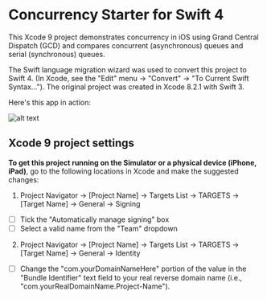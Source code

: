 # Concurrency Starter for Swift 4

This Xcode 9 project demonstrates concurrency in iOS using Grand Central Dispatch (GCD) and compares concurrent (asynchronous) queues and serial (synchronous) queues.

The Swift language migration wizard was used to convert this project to Swift 4. (In Xcode, see the "Edit" menu -> "Convert" -> "To Current Swift Syntax..."). The original project was created in Xcode 8.2.1 with Swift 3.

Here's this app in action:

![alt text][logo1]

[logo1]: http://iosbrain.com/blog/wp-content/uploads/2018/03/ConcurrentApp_small.png "GCD concurrency app"

## Xcode 9 project settings
**To get this project running on the Simulator or a physical device (iPhone, iPad)**, go to the following locations in Xcode and make the suggested changes:

1. Project Navigator -> [Project Name] -> Targets List -> TARGETS -> [Target Name] -> General -> Signing
- [ ] Tick the "Automatically manage signing" box
- [ ] Select a valid name from the "Team" dropdown
  
2. Project Navigator -> [Project Name] -> Targets List -> TARGETS -> [Target Name] -> General -> Identity
- [ ] Change the "com.yourDomainNameHere" portion of the value in the "Bundle Identifier" text field to your real reverse domain name (i.e., "com.yourRealDomainName.Project-Name").
